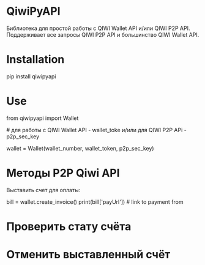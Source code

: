 # QiwiPyAPI
Библиотека для простой работы с QIWI Wallet API и/или QIWI P2P API. 
Поддерживает все запросы QIWI P2P API и большинство QIWI Wallet API.

# Installation
pip install qiwipyapi

# Use
from qiwipyapi import Wallet

\# для работы с QIWI Wallet API - wallet_toke и/или для QIWI P2P APi - p2p_sec_key

wallet = Wallet(wallet_number, wallet_token, p2p_sec_key)

# Методы P2P Qiwi API
Выставить счет для оплаты:

bill = wallet.create_invoice()
print(bill['payUrl'])  # link to payment from

# Проверить стату счёта


# Отменить выставленный счёт

